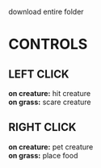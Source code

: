 download entire folder

# CONTROLS

## LEFT CLICK
**on creature:** hit creature\
**on grass:** scare creature

## RIGHT CLICK
**on creature:** pet creature\
**on grass:** place food
